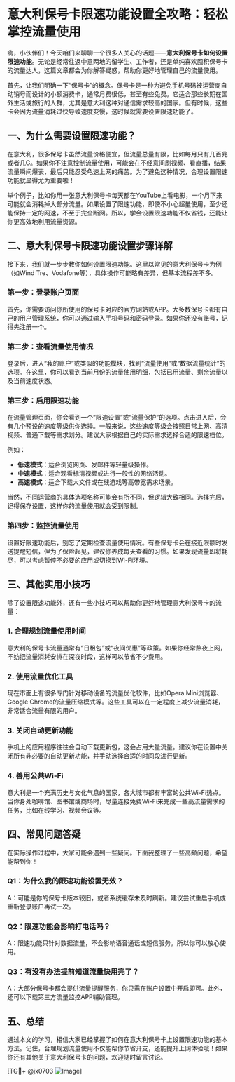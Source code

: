 # 意大利保号卡限速功能设置全攻略：轻松掌控流量使用

嗨，小伙伴们！今天咱们来聊聊一个很多人关心的话题——**意大利保号卡如何设置限速功能**。无论是经常往返中意两地的留学生、工作者，还是单纯喜欢囤积保号卡的流量达人，这篇文章都会为你解答疑惑，帮助你更好地管理自己的流量使用。

首先，让我们明确一下“保号卡”的概念。保号卡是一种为避免手机号码被运营商自动销号而设计的小额消费卡，通常月费很低，甚至有些免费。它适合那些长期在国外生活或旅行的人群，尤其是意大利这种对通信需求较高的国家。但有时候，这些卡会因为流量消耗过快导致速度变慢，这时候就需要设置限速功能了。

## 一、为什么需要设置限速功能？

在意大利，很多保号卡虽然流量价格便宜，但流量总量有限，比如每月只有几百兆或者几G。如果你不注意控制流量使用，可能会在不经意间刷视频、看直播，结果流量瞬间爆表，最后只能忍受龟速上网的痛苦。为了避免这种情况，合理设置限速功能就显得尤为重要啦！

举个例子，比如你用一张意大利保号卡每天都在YouTube上看电影，一个月下来可能就会消耗掉大部分流量。如果设置了限速功能，即使不小心超量使用，至少还能保持一定的网速，不至于完全断网。所以，学会设置限速功能不仅省钱，还能让你更高效地利用流量资源。

## 二、意大利保号卡限速功能设置步骤详解

接下来，我们就一步步教你如何设置限速功能。这里以常见的意大利保号卡为例（如Wind Tre、Vodafone等），具体操作可能略有差异，但基本流程差不多。

### 第一步：登录账户页面

首先，你需要访问你所使用的保号卡对应的官方网站或APP。大多数保号卡都有自己的用户管理系统，你可以通过输入手机号码和密码登录。如果你还没有账号，记得先注册一个。

### 第二步：查看流量使用情况

登录后，进入“我的账户”或类似的功能模块，找到“流量使用”或“数据流量统计”的选项。在这里，你可以看到当前月份的流量使用明细，包括已用流量、剩余流量以及当前速度状态。

### 第三步：启用限速功能

在流量管理页面，你会看到一个“限速设置”或“流量保护”的选项。点击进入后，会有几个预设的速度等级供你选择。一般来说，这些速度等级会按照日常上网、高清视频、普通下载等需求划分。建议大家根据自己的实际需求选择合适的限速档位。

例如：
- **低速模式**：适合浏览网页、发邮件等轻量级操作。
- **中速模式**：适合观看标清视频或进行一般性的网络活动。
- **高速模式**：适合下载大文件或在线游戏等高带宽需求场景。

当然，不同运营商的具体选项名称可能会有所不同，但逻辑大致相同。选择完后，记得保存设置，这样你的流量使用就会受到限制。

### 第四步：监控流量使用

设置好限速功能后，别忘了定期检查流量使用情况。有些保号卡会在接近限额时发送提醒短信，但为了保险起见，建议你养成每天查看的习惯。如果发现流量即将耗尽，可以考虑暂停不必要的应用或切换到Wi-Fi环境。

## 三、其他实用小技巧

除了设置限速功能外，还有一些小技巧可以帮助你更好地管理意大利保号卡的流量：

### 1. 合理规划流量使用时间

意大利的保号卡流量通常有“日租包”或“夜间优惠”等政策。如果你经常熬夜上网，不妨把流量消耗安排在深夜时段，这样可以节省不少费用。

### 2. 使用流量优化工具

现在市面上有很多专门针对移动设备的流量优化软件，比如Opera Mini浏览器、Google Chrome的流量压缩模式等。这些工具可以在一定程度上减少流量消耗，非常适合流量有限的用户。

### 3. 关闭自动更新功能

手机上的应用程序往往会自动下载更新包，这会占用大量流量。建议你在设置中关闭所有非必要的自动更新功能，并手动选择合适的时间段进行更新。

### 4. 善用公共Wi-Fi

意大利是一个充满历史与文化气息的国家，各大城市都有丰富的公共Wi-Fi热点。当你身处咖啡馆、图书馆或商场时，尽量连接免费Wi-Fi来完成一些高流量需求的任务，比如在线学习、视频会议等。

## 四、常见问题答疑

在实际操作过程中，大家可能会遇到一些疑问。下面我整理了一些高频问题，希望能帮到你！

### Q1：为什么我的限速功能设置无效？
A：可能是你的保号卡版本较旧，或者系统缓存未及时刷新。建议尝试重启手机或重新登录账户再试一次。

### Q2：限速功能会影响打电话吗？
A：限速功能只针对数据流量，不会影响语音通话或短信服务。所以你可以放心使用。

### Q3：有没有办法提前知道流量快用完了？
A：大部分保号卡都会提供流量提醒服务，你只需在账户设置中开启即可。此外，还可以下载第三方流量监控APP辅助管理。

## 五、总结

通过本文的学习，相信大家已经掌握了如何在意大利保号卡上设置限速功能的基本方法。记住，合理规划流量使用不仅能帮你节省开支，还能提升上网体验哦！如果你还有其他关于意大利保号卡的问题，欢迎随时留言讨论。

[TG💪+ @jx0703 ![Image](https://github.com/user-attachments/assets/dbca1d08-cadb-493c-b0ec-ad6f7a83f270)]